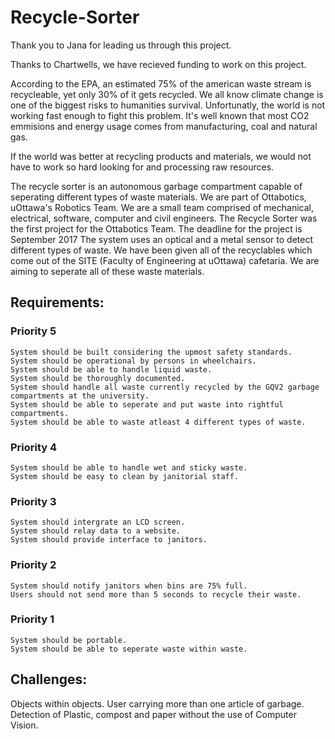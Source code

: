 # Recycle-Sorter

Thank you to Jana for leading us through this project. 

Thanks to Chartwells, we have recieved funding to work on this project. 

According to the EPA, an estimated 75% of the american waste stream is recycleable, yet only 30% of it gets recycled. 
We all know climate change is one of the biggest risks to humanities survival. Unfortunatly, the world is not working fast enough to fight this problem. 
It's well known that most CO2 emmisions and energy usage comes from manufacturing, coal and natural gas. 

If the world was better at recycling products and materials, we would not have to work so hard looking for and processing raw resources. 

The recycle sorter is an autonomous garbage compartment capable of seperating different types of waste materials. 
We are part of Ottabotics, uOttawa's Robotics Team. 
We are a small team comprised of mechanical, electrical, software, computer and civil engineers. 
The Recycle Sorter was the first project for the Ottabotics Team.
The deadline for the project is September 2017
The system uses an optical and a metal sensor to detect different types of waste. 
We have been given all of the recyclables which come out of the SITE (Faculty of Engineering at uOttawa) cafetaria. We are aiming to seperate all of these waste materials. 


## Requirements: 
  ### Priority 5
    System should be built considering the upmost safety standards.
    System should be operational by persons in wheelchairs.
    System should be able to handle liquid waste.
    System should be thoroughly documented.
    System should handle all waste currently recycled by the GQV2 garbage compartments at the university.
    System should be able to seperate and put waste into rightful compartments.
    System should be able to waste atleast 4 different types of waste.
    
  ### Priority 4
    System should be able to handle wet and sticky waste.
    System should be easy to clean by janitorial staff.
    
  ### Priority 3
    System should intergrate an LCD screen.
    System should relay data to a website.
    System should provide interface to janitors.
    
    
  ### Priority 2
    System should notify janitors when bins are 75% full. 
    Users should not send more than 5 seconds to recycle their waste. 
    
  ### Priority 1
    System should be portable.
    System should be able to seperate waste within waste. 
  

## Challenges: 
  
  Objects within objects.
  User carrying more than one article of garbage.
  Detection of Plastic, compost and paper without the use of Computer Vision.
 
 
